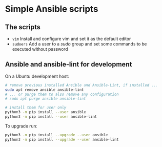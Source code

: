 # Simple Ansible scripts

## The scripts

- `vim` Install and configure vim and set it as the default editor
- `sudoers` Add a user to a *sudo* group and set some commands to be executed without password

## Ansible and ansible-lint for development

On a Ubuntu development host:

```sh
# remove previous installed Ansible and Ansible-Lint, if installed ...
sudo apt remove ansible ansible-lint
# ... or purge them to also remove any configuration
# sudo apt purge ansible ansible-lint

# install them for user only
python3 -m pip install --user ansible
python3 -m pip install --user ansible-lint
```

To upgrade run:

```sh
python3 -m pip install --upgrade --user ansible
python3 -m pip install --upgrade --user ansible-lint
```
